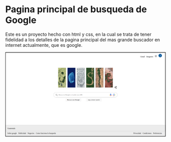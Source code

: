 # Pagina principal de busqueda de Google

Este es un proyecto hecho con html y css, en la cual se trata de tener fidelidad a los detalles de la pagina principal del mas grande buscador en internet actualmente, que es google.


![Demo](./assets/pruebadegoogle.png)